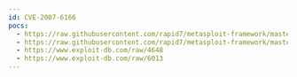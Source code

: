 ```yaml
---
id: CVE-2007-6166
pocs:
  - https://raw.githubusercontent.com/rapid7/metasploit-framework/master/modules/exploits/osx/rtsp/quicktime_rtsp_content_type.rb
  - https://raw.githubusercontent.com/rapid7/metasploit-framework/master/modules/exploits/windows/misc/apple_quicktime_rtsp_response.rb
  - https://www.exploit-db.com/raw/4648
  - https://www.exploit-db.com/raw/6013
---
```

